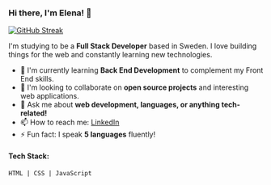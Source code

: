 ### Hi there, I'm Elena! 👋

[![GitHub Streak](https://streak-stats.demolab.com/?user=Enzolita&theme=dark)](https://git.io/streak-stats)


I'm studying to be a **Full Stack Developer** based in Sweden. I love building things for the web and constantly learning new technologies.
- 🌱 I'm currently learning **Back End Development** to complement my Front End skills.
- 👯 I'm looking to collaborate on **open source projects** and interesting web applications.
- 💬 Ask me about **web development, languages, or anything tech-related!**
- 📫 How to reach me: [LinkedIn](https://www.linkedin.com/in/elena-hanna-1b0a971b7/)
- ⚡ Fun fact: I speak **5 languages** fluently!

#### Tech Stack: 
```html
HTML | CSS | JavaScript
